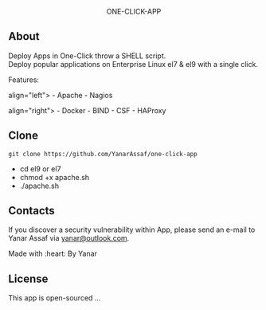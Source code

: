 <p align="center">ONE-CLICK-APP</p>


## About

Deploy Apps in One-Click throw a SHELL script. <br/>
Deploy popular applications on Enterprise Linux el7 & el9 with a single click.

Features:
<p> align="left">
- Apache
- Nagios
</p>
<p> align="right">
- Docker
- BIND
- CSF
- HAProxy
</p>

## Clone
```
git clone https://github.com/YanarAssaf/one-click-app
```
- cd el9 or el7
- chmod +x apache.sh
- ./apache.sh


## Contacts

If you discover a security vulnerability within App, please send an e-mail to Yanar Assaf via [yanar@outlook.com](mailto:yanar@outlook.com).
<p class="love">Made with :heart: By Yanar</p>

## License

This app is open-sourced ...
